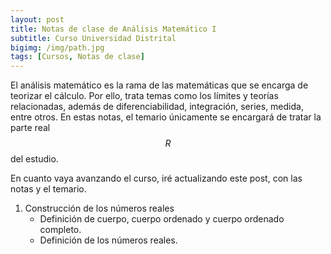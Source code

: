 ```yaml
---
layout: post
title: Notas de clase de Análisis Matemático I
subtitle: Curso Universidad Distrital
bigimg: /img/path.jpg
tags: [Cursos, Notas de clase]
---
```


El análisis matemático es la rama de las matemáticas que se encarga de teorizar el cálculo. Por ello, trata temas como los límites y teorías relacionadas, además de diferenciabilidad, integración, series, medida, entre otros. En estas notas, el temario únicamente se encargará de tratar la parte real $$ R $$ del estudio.

En cuanto vaya avanzando el curso, iré actualizando este post, con las notas y el temario.
	
1. Construcción de los números reales
   * Definición de cuerpo, cuerpo ordenado y cuerpo ordenado completo.
   * Definición de los números reales.


